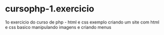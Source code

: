 # cursophp-1.exercicio
1o exercicio do curso de php - html e css
exemplo criando um site com html e css basico
manipulando imagens e criando menus

